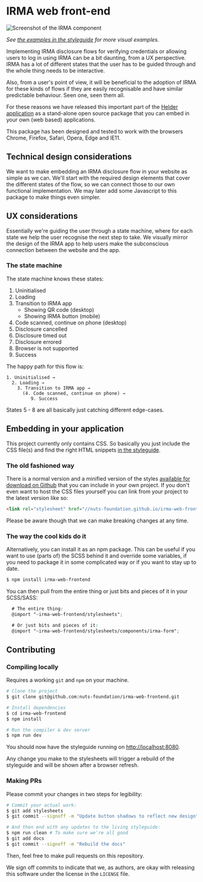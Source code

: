 # IRMA web front-end

![Screenshot of the IRMA component](screenshot.gif)

_See [the examples in the styleguide](https://nuts-foundation.github.io/irma-web-frontend/section-examples.html)
for more visual examples._

Implementing IRMA disclosure flows for verifying credentials or allowing users
to log in using IRMA can be a bit daunting, from a UX perspective. IRMA has a
lot of different states that the user has to be guided through and the whole
thing needs to be interactive.

Also, from a user's point of view, it will be beneficial to the adoption of IRMA
for these kinds of flows if they are easily recognisable and have similar
predictable behaviour. Seen one, seen them all.

For these reasons we have released this important part of the
[Helder application](https://helder.health) as a stand-alone open source package
that you can embed in your own (web based) applications.

This package has been designed and tested to work with the browsers Chrome,
Firefox, Safari, Opera, Edge and IE11.

## Technical design considerations

We want to make embedding an IRMA disclosure flow in your website as simple as
we can. We'll start with the required design elements that cover the different
states of the flow, so we can connect those to our own functional implementation.
We may later add some Javascript to this package to make things even simpler.

## UX considerations

Essentially we're guiding the user through a state machine, where for each state
we help the user recognise the next step to take. We visually mirror the design
of the IRMA app to help users make the subconscious connection between the
website and the app.

### The state machine

The state machine knows these states:

 1. Uninitialised
 2. Loading
 3. Transition to IRMA app
    * Showing QR code (desktop)
    * Showing IRMA button (mobile)
 4. Code scanned, continue on phone (desktop)
 5. Disclosure cancelled
 6. Disclosure timed out
 7. Disclosure errored
 8. Browser is not supported
 9. Success

The happy path for this flow is:

```
1. Uninitialised →
  2. Loading →
    3. Transition to IRMA app →
      (4. Code scanned, continue on phone) →
         9. Success
```

States 5 - 8 are all basically just catching different edge-cases.

## Embedding in your application

This project currently only contains CSS. So basically you just include the CSS
file(s) and find the right HTML snippets [in the styleguide](https://nuts-foundation.github.io/irma-web-frontend/section-examples.html).

### The old fashioned way

There is a normal version and a minified version of the styles [available for
download on Github](https://github.com/nuts-foundation/irma-web-frontend/tree/master/dist)
that you can include in your own project. If you don't even want to host the CSS
files yourself you can link from your project to the latest version like so:

```html
<link rel="stylesheet" href="//nuts-foundation.github.io/irma-web-frontend/application.css" />
```

Please be aware though that we can make breaking changes at any time.

### The way the cool kids do it

Alternatively, you can install it as an npm package. This can be useful if you
want to use (parts of) the SCSS behind it and override some variables, if you
need to package it in some complicated way or if you want to stay up to date.

```bash
$ npm install irma-web-frontend
```

You can then pull from the entire thing or just bits and pieces of it in your
SCSS/SASS:

```scss
  # The entire thing:
  @import "~irma-web-frontend/stylesheets";

  # Or just bits and pieces of it:
  @import "~irma-web-frontend/stylesheets/components/irma-form";
```

## Contributing

### Compiling locally

Requires a working `git` and `npm` on your machine.

```bash
# Clone the project
$ git clone git@github.com:nuts-foundation/irma-web-frontend.git

# Install dependencies
$ cd irma-web-frontend
$ npm install

# Run the compiler & dev server
$ npm run dev
```

You should now have the styleguide running on
[http://localhost:8080](http://localhost:8080).

Any change you make to the stylesheets will trigger a rebuild of the styleguide
and will be shown after a browser refresh.

### Making PRs

Please commit your changes in two steps for legibility:

```bash
# Commit your actual work:
$ git add stylesheets
$ git commit --signoff -m "Update button shadows to reflect new design"

# And then end with any updates to the living styleguide:
$ npm run clean # To make sure we're all good
$ git add docs
$ git commit --signoff -m "Rebuild the docs"
```

Then, feel free to make pull requests on this repository.

We sign off commits to indicate that we, as authors, are okay with releasing
this software under the license in the `LICENSE` file.
